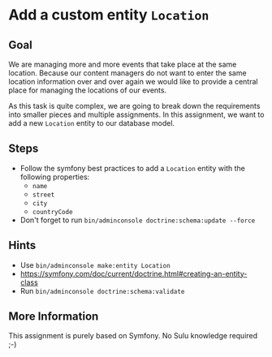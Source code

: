 Add a custom entity `Location`
==============================

Goal
----

We are managing more and more events that take place at the same location. Because our content managers do not want 
to enter the same location information over and over again we would like to provide a central place for managing the 
locations of our events.

As this task is quite complex, we are going to break down the requirements into smaller pieces and multiple 
assignments. In this assignment, we want to add a new `Location` entity to our database model.

Steps
-----

* Follow the symfony best practices to add a `Location` entity with the following properties:
  * `name`
  * `street`
  * `city`
  * `countryCode`
* Don't forget to run `bin/adminconsole doctrine:schema:update --force`

Hints
-----

* Use `bin/adminconsole make:entity Location`
* https://symfony.com/doc/current/doctrine.html#creating-an-entity-class
* Run `bin/adminconsole doctrine:schema:validate`

More Information
----------------

This assignment is purely based on Symfony. No Sulu knowledge required ;-)

